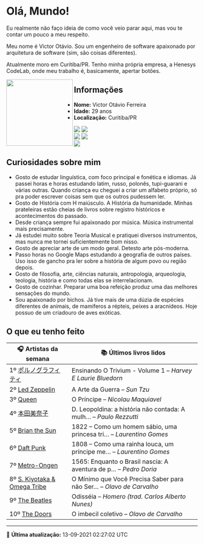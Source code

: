 # Olá, Mundo!

Eu realmente não faço ideia de como você veio parar aqui, mas vou te contar um pouco a meu respeito.

Meu nome é Victor Otávio. Sou um engenheiro de software apaixonado por arquitetura de software (sim, são coisas diferentes).

Atualmente moro em Curitiba/PR. Tenho minha própria empresa, a Henesys CodeLab, onde meu trabalho é, basicamente, apertar botões.

<img align="left" src="https://github.com/vctrtvfrrr/vctrtvfrrr/raw/master/octocat.png" alt="" width="175" />

## Informações

- **Nome:** Victor Otávio Ferreira
- **Idade:** 29 anos
- **Localização:** Curitiba/PR

[![](https://img.shields.io/badge/LinkedIn-victorotavio-blue)](https://www.linkedin.com/in/victorotavio/) [![](https://img.shields.io/badge/Twitter-@vctrtvfrrr-blue)](https://twitter.com/vctrtvfrrr)  
[![](https://img.shields.io/badge/GitHub-vctrtvfrrr-24292e)](https://github.com/vctrtvfrrr) [![](https://img.shields.io/badge/GitLab-vctrtvfrrr-ec5d16)](https://gitlab.com/vctrtvfrrr)  
[![](https://img.shields.io/badge/Email-victor@otavioferreira.com.br-red)](mailto:victor@otavioferreira.com.br)  

## Curiosidades sobre mim

-   Gosto de estudar linguística, com foco principal e fonética e idiomas. Já passei horas e horas estudando latim, russo, polonês, tupi-guarani e várias outras. Quando criança eu cheguei a criar um alfabeto próprio, só pra poder escrever coisas sem que os outros pudessem ler.
-   Gosto de História com H maiúsculo. A História da humanidade. Minhas prateleiras estão cheias de livros sobre registro históricos e acontecimentos do passado.
-   Desde criança sempre fui apaixonado por música. Música instrumental mais precisamente.
-   Já estudei muito sobre Teoria Musical e pratiquei diversos instrumentos, mas nunca me tornei suficientemente bom nisso.
-   Gosto de apreciar arte de um modo geral. Detesto arte pós-moderna.
-   Passo horas no Google Maps estudando a geografia de outros países. Uso isso de gancho pra ler sobre a história de algum povo ou região depois.
-   Gosto de filosofia, arte, ciências naturais, antropologia, arqueologia, teologia, história e como todas elas se interrelacionam.
-   Gosto de cozinhar. Preparar uma boa refeição produz uma das melhores sensações do mundo.
-   Sou apaixonado por bichos. Já tive mais de uma dúzia de espécies diferentes de animais, de mamiferos a répteis, peixes a aracnídeos. Hoje possuo de um criadouro de aves exóticas.


## O que eu tenho feito

|                                                        🎧 Artistas da semana                                                         |                      📚 Últimos livros lidos                      |
|--------------------------------------------------------------------------------------------------------------------------------------|-------------------------------------------------------------------|
| 1º [ポルノグラフィティ](https://www.last.fm/music/%E3%83%9D%E3%83%AB%E3%83%8E%E3%82%B0%E3%83%A9%E3%83%95%E3%82%A3%E3%83%86%E3%82%A3) | Ensinando O Trivium - Volume 1	–	_Harvey E Laurie Bluedorn_         |
| 2º [Led Zeppelin](https://www.last.fm/music/Led+Zeppelin)                                                                            | A Arte da Guerra	–	_Sun Tzu_                                        |
| 3º [Queen](https://www.last.fm/music/Queen)                                                                                          | O Príncipe	–	_Nicolau Maquiavel_                                    |
| 4º [本田美奈子](https://www.last.fm/music/%E6%9C%AC%E7%94%B0%E7%BE%8E%E5%A5%88%E5%AD%90)                                             | D. Leopoldina: a história não contada: A mulh…	–	_Paulo Rezzutti_   |
| 5º [Brian the Sun](https://www.last.fm/music/Brian+the+Sun)                                                                          | 1822 – Como um homem sábio, uma princesa tri…	–	_Laurentino Gomes_  |
| 6º [Daft Punk](https://www.last.fm/music/Daft+Punk)                                                                                  | 1808 – Como uma rainha louca, um príncipe me…	–	_Laurentino Gomes_  |
| 7º [Metro-Ongen](https://www.last.fm/music/Metro-Ongen)                                                                              | 1565: Enquanto o Brasil nascia: A aventura de p…	–	_Pedro Doria_    |
| 8º [S. Kiyotaka & Omega Tribe](https://www.last.fm/music/S.+Kiyotaka+&+Omega+Tribe)                                                  | O Mínimo que Você Precisa Saber para não Ser…	–	_Olavo de Carvalho_ |
| 9º [The Beatles](https://www.last.fm/music/The+Beatles)                                                                              | Odisséia	–	_Homero (trad. Carlos Alberto Nunes)_                    |
| 10º [The Doors](https://www.last.fm/music/The+Doors)                                                                                 | O imbecil coletivo	–	_Olavo de Carvalho_                            |


---

🚀 **Última atualização:** 13-09-2021 02:27:02 UTC
